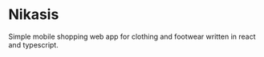 # Nikasis

Simple mobile shopping web app for clothing and footwear written in react and typescript.

